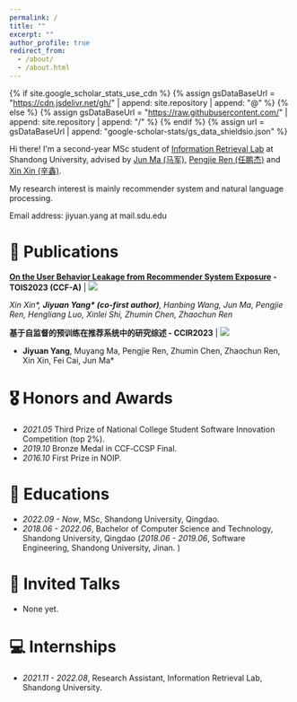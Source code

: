 ```yaml
---
permalink: /
title: ""
excerpt: ""
author_profile: true
redirect_from: 
  - /about/
  - /about.html
---
```


{% if site.google_scholar_stats_use_cdn %}
{% assign gsDataBaseUrl = "https://cdn.jsdelivr.net/gh/" | append: site.repository | append: "@" %}
{% else %}
{% assign gsDataBaseUrl = "https://raw.githubusercontent.com/" | append: site.repository | append: "/" %}
{% endif %}
{% assign url = gsDataBaseUrl | append: "google-scholar-stats/gs_data_shieldsio.json" %}

<span class='anchor' id='about-me'></span>
Hi there! I'm a second-year MSc student of [Information Retrieval Lab](https://ir.sdu.edu.cn/index_en.htm) at Shandong University, advised by  [Jun Ma (马军)](https://ir.sdu.edu.cn/~junma/~junma_en.htm), [Pengjie Ren (任鹏杰)](https://pengjieren.github.io/) and [Xin Xin (辛鑫)](https://xinxin-me.github.io/).

My research interest is mainly recommender system and natural language processing. 

Email address: jiyuan.yang at mail.sdu.edu

# 📝 Publications 

<!-- <div class='paper-box'> -->

<div class='paper-box-text' markdown="1">

**[On the User Behavior Leakage from Recommender System Exposure](https://dl.acm.org/doi/full/10.1145/3568954) - TOIS2023 (CCF-A)** \| [![](https://img.shields.io/github/stars/nancheng58/On-the-User-Behavior-Leakage-from-Recommender-System-Exposure?style=social&label=Code+Stars)](https://github.com/nancheng58/On-the-User-Behavior-Leakage-from-Recommender-System-Exposure)

*Xin Xin\*, **Jiyuan Yang\* (co-first author)**, Hanbing Wang, Jun Ma, Pengjie Ren, Hengliang Luo, Xinlei Shi, Zhumin Chen, Zhaochun Ren*

**基于自监督的预训练在推荐系统中的研究综述 - CCIR2023** \| [![](https://img.shields.io/github/stars/nancheng58/Self-supervised-learning-for-Sequential-Recommender-Systems?style=social&label=Code+Stars)](https://github.com/nancheng58/Self-supervised-learning-for-Sequential-Recommender-Systems)

* **Jiyuan Yang**, Muyang Ma, Pengjie Ren, Zhumin Chen, Zhaochun Ren, Xin Xin, Fei Cai, Jun Ma*

<!-- <span class='anchor' id='project-experience'></span> -->

<!-- # 🛠️ Project experience -->

<!-- <div class='paper-box'><div class='paper-box-image'><div><div class="badge">Aizoo</div><img src='images/projects/aizoo.png' alt="sym" width="100%"></div></div>
<div class='paper-box-text' markdown="1">

[Aizoo - A visual deep learning model building and cloud computing platform]

Pengjie Ren, **Hanbing Wang**, Hongtao Tian, Guojun Yan, Chaoyu Shi, Min Wei, Jiyuan Yang, et al.

[**Project information**]
- Develop and test some operators, collect information about these operators(including formulas, backgrounds, source papers, etc) and implement a pedestrian detection task based on Aizoo. 
</div>
</div> -->

<!-- <div class='paper-box'><div class='paper-box-image'><div><div class="badge">Electronic perpetual calendar</div><img src='images/projects/calendar.jpg' alt="sym" width="100%"></div></div>
<div class='paper-box-text' markdown="1">

[Electronic perpetual calendar]

**Hanbing Wang**

[**Project information**]
- Invented an electronic perpetual calendar from scratch. 
- Circuit design and printing, MCU programming, application of various chips such as HC-05, DHT11, DS1302, LCD1602, MQ-2, etc. 
- Functions include time display, solar terms display, conversion of lunar calendar and Gregorian calendar, alarm clock with customized music, smoke alarm, measurements of temperature and humidity, remote Bluetooth control. 
</div>
</div> -->

<!-- <div class='paper-box'><div class='paper-box-image'><div><div class="badge">Driverless Assistant Aystem</div><img src='images/projects/Ascend.png' alt="sym" width="100%"></div></div>
<div class='paper-box-text' markdown="1">

[A full stack driverless assistant system based on Huawei Ascend]

Haiqiao Hong, **Hanbing Wang**, Qitao Zhao

[**Project information**]
- Invented a road information detection system which can transmit the detection results to the terminal(eg. screen. a website in our project) in real time. 
- Hardware includes the use of Raspberry Pi, Zynq, Atlas 200DK, 3D-printing, Wireless video signal transmission.
- Software includes improving the effciency of real time object detection algorithm, design a webpage to display all the information. 
</div>
</div> -->

<!-- <div class='paper-box'><div class='paper-box-image'><div><div class="badge">Style Transfer</div><img src='images/projects/transfer.jpg' alt="sym" width="100%"></div></div>
<div class='paper-box-text' markdown="1">

[A real time image style transfer system]

Haiqiao Hong, **Hanbing Wang**, Qitao Zhao

[**Project information**]
- Invented a real time style transfer framework which can transfer the image/video style captured by a camera and display it on a webpage. 
- Developed a computer application which can achieve style transfer as long as you download our app. 
- Software includes real time style transfer algorithm, webpage design, video streaming and application development. 
</div>
</div> -->

<!-- <div class='paper-box'><div class='paper-box-image'><div><div class="badge">Equipment Management System</div><img src='images/projects/deviceManagement.png' alt="sym" width="100%"></div></div>
<div class='paper-box-text' markdown="1">

[Laboratory instrument and equipment management system]

**Hanbing Wang**

[**Project information**]
- Developed an online equipment Management System including React based front-end, Springboot based back-end and MySQL Database. 
- Functions includes data addition, deletion, modification query, system login, fuzzy search, paging display, data statistics(according to price or quantity) and statistics display(line chart).
</div>
</div> -->

<!-- <div class='paper-box'><div class='paper-box-image'><div><div class="badge">Interdisciplinary Project</div><img src='images/projects/law.png' alt="sym" width="100%"></div></div>
<div class='paper-box-text' markdown="1">

[Research on copyright protection obligations and technical regulation of cloud storage service providers based on deep learning ——Take Baidu online disk as an example]

**Hanbing Wang**, Cheng Zhang, Zihao Xiao, Chengzhuo Li, Hankang Sun, Xinyu Shen

[**Project information**]
- This is an interdisciplinary project between computer science and law. 
- Knowledge includes fast video/image/text detection and comparison algorithm in various situations. 
</div>
</div> -->

<!-- <div class='paper-box'><div class='paper-box-image'><div><div class="badge">Interdisciplinary Project</div><img src='images/projects/biology.png' alt="sym" width="100%"></div></div>
<div class='paper-box-text' markdown="1">

[An online website for querying the signal pathways of hematopoietic cells in human body]

**Hanbing Wang**, Xiaoyu Ji, Bingyang Cui, Baoxun Du, Zihan Liu

[**Project information**]
- This is an interdisciplinary project between computer science and biology.
- Mapped the complete signal pathway of hematopoietic cells in human body, and made a web page for display. The webpage supports addition, deletion, modification, search of genes, fisheye magnification and freely adjusting gene arrangement. 
</div>
</div> -->

<!-- - **Aizoo - A visual deep learning model building and cloud computing platform** I'm in charge of writing some operators and collect information about common operators.  -->
<!-- - **Laboratory instrument and equipment management system** includes: React based front-end framework, Springboot based back-end and MySQL Database.  -->
<!--                -->

# 🎖 Honors and Awards
- *2021.05* Third Prize of National College Student Software Innovation Competition (top 2%).
- *2019.10* Bronze Medal in CCF‑CCSP Final.
- *2016.10* First Prize in NOIP.

# 📖 Educations
- *2022.09 - Now*, MSc, Shandong University, Qingdao. 
- *2018.06 - 2022.06*, Bachelor of Computer Science and Technology, Shandong University, Qingdao  (*2018.06 - 2019.06*, Software Engineering, Shandong University, Jinan. )

# 💬 Invited Talks
- None yet.

# 💻 Internships
- *2021.11 - 2022.08*, Research Assistant, Information Retrieval Lab, Shandong University.